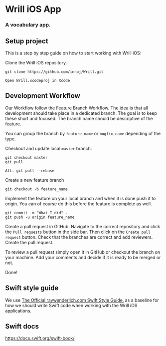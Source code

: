 # Wrill iOS App
### A vocabulary app.

## Setup project

This is a step by step guide on how to start working with Wrill iOS:

Clone the Wrill iOS repository.

`git clone https://github.com/innoj/Wrill.git`

`Open Wrill.xcodeproj in Xcode`


## Development Workflow

Our Workflow follow the Feature Branch Workflow. The idea is that all development should take place in a dedicated branch. The goal is to keep these short and focused. The branch name should be descriptive of the feature. 

You can group the branch by `feature_name` or `bugfix_name` depending of the type.

Checkout and update local `master` branch.

```
git checkout master
git pull
```

`Alt. git pull --rebase`


Create a new feature branch

```
git checkout -b feature_name
```

Implement the feature on your local branch and when it is done push it to origin. You can of course do this before the feature is complete as well.

```
git commit -m "What I did" .
git push -u origin feature_name
```

Create a pull request in GitHub. Navigate to the correct repository and click the `Pull requests` button in the side bar. Then click on the `Create pull request` button. Check that the branches are correct and add reviewers. Create the pull request.

To review a pull request simply open it in GitHub or checkout the branch on your machine. Add your comments and decide if it is ready to be merged or not.

Done!

## Swift style guide

We use [The Official raywenderlich.com Swift Style Guide.](https://github.com/raywenderlich/swift-style-guide) as a baseline for how we should write Swift code when working with the Wrill iOS applications.

## Swift docs

https://docs.swift.org/swift-book/





